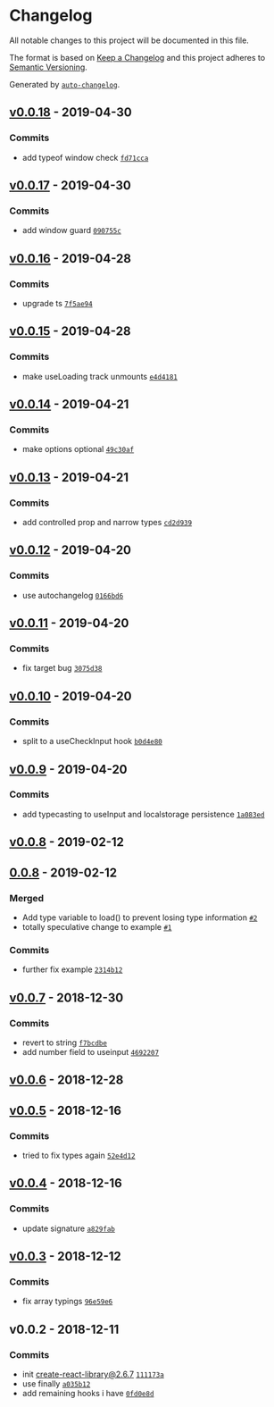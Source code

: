 # Changelog

All notable changes to this project will be documented in this file.

The format is based on [Keep a Changelog](http://keepachangelog.com/en/1.0.0/)
and this project adheres to [Semantic Versioning](http://semver.org/spec/v2.0.0.html).

Generated by [`auto-changelog`](https://github.com/CookPete/auto-changelog).

## [v0.0.18](https://github.com/sw-yx/hooks/compare/v0.0.17...v0.0.18) - 2019-04-30

### Commits

- add typeof window check [`fd71cca`](https://github.com/sw-yx/hooks/commit/fd71ccaccb8d4a99c5e7be91d91ab050cbc06ecf)

## [v0.0.17](https://github.com/sw-yx/hooks/compare/v0.0.16...v0.0.17) - 2019-04-30

### Commits

- add window guard [`090755c`](https://github.com/sw-yx/hooks/commit/090755c6bd2e6adc7b9a6c0bfa25edc13b90b26d)

## [v0.0.16](https://github.com/sw-yx/hooks/compare/v0.0.15...v0.0.16) - 2019-04-28

### Commits

- upgrade ts [`7f5ae94`](https://github.com/sw-yx/hooks/commit/7f5ae94ceb87825325ab089094a7623648f74c51)

## [v0.0.15](https://github.com/sw-yx/hooks/compare/v0.0.14...v0.0.15) - 2019-04-28

### Commits

- make useLoading track unmounts [`e4d4181`](https://github.com/sw-yx/hooks/commit/e4d4181c6030bea725abebad2f7e4cdcdd966dbc)

## [v0.0.14](https://github.com/sw-yx/hooks/compare/v0.0.13...v0.0.14) - 2019-04-21

### Commits

- make options optional [`49c30af`](https://github.com/sw-yx/hooks/commit/49c30af9a71dac35139110c5d79ac3c2dad2e4c7)

## [v0.0.13](https://github.com/sw-yx/hooks/compare/v0.0.12...v0.0.13) - 2019-04-21

### Commits

- add controlled prop and narrow types [`cd2d939`](https://github.com/sw-yx/hooks/commit/cd2d939ac36a725d2845ff00b036e5e7d3975685)

## [v0.0.12](https://github.com/sw-yx/hooks/compare/v0.0.11...v0.0.12) - 2019-04-20

### Commits

- use autochangelog [`0166bd6`](https://github.com/sw-yx/hooks/commit/0166bd60157af94d18431e753ca68e2160426ef3)

## [v0.0.11](https://github.com/sw-yx/hooks/compare/v0.0.10...v0.0.11) - 2019-04-20

### Commits

- fix target bug [`3075d38`](https://github.com/sw-yx/hooks/commit/3075d384fcaf54f5cf03a4f600ef089a1cac7f7f)

## [v0.0.10](https://github.com/sw-yx/hooks/compare/v0.0.9...v0.0.10) - 2019-04-20

### Commits

- split to a useCheckInput hook [`b0d4e80`](https://github.com/sw-yx/hooks/commit/b0d4e80d85a26f40657e04c95438a213e982c5c4)

## [v0.0.9](https://github.com/sw-yx/hooks/compare/v0.0.8...v0.0.9) - 2019-04-20

### Commits

- add typecasting to useInput and localstorage persistence [`1a083ed`](https://github.com/sw-yx/hooks/commit/1a083ed79db0ebf5c85ee74711921b50bbc39c1d)

## [v0.0.8](https://github.com/sw-yx/hooks/compare/0.0.8...v0.0.8) - 2019-02-12

## [0.0.8](https://github.com/sw-yx/hooks/compare/v0.0.7...0.0.8) - 2019-02-12

### Merged

- Add type variable to load() to prevent losing type information [`#2`](https://github.com/sw-yx/hooks/pull/2)
- totally speculative change to example [`#1`](https://github.com/sw-yx/hooks/pull/1)

### Commits

- further fix example [`2314b12`](https://github.com/sw-yx/hooks/commit/2314b12ae01fbd0829460e10dd026333dbcd1f3e)

## [v0.0.7](https://github.com/sw-yx/hooks/compare/v0.0.6...v0.0.7) - 2018-12-30

### Commits

- revert to string [`f7bcdbe`](https://github.com/sw-yx/hooks/commit/f7bcdbed761d747b1883c404fd87249cc223607f)
- add number field to useinput [`4692207`](https://github.com/sw-yx/hooks/commit/46922075a76c365f084f5def6c413fce742d82b9)

## [v0.0.6](https://github.com/sw-yx/hooks/compare/v0.0.5...v0.0.6) - 2018-12-28

## [v0.0.5](https://github.com/sw-yx/hooks/compare/v0.0.4...v0.0.5) - 2018-12-16

### Commits

- tried to fix types again [`52e4d12`](https://github.com/sw-yx/hooks/commit/52e4d12e992473c3c102353e41c5230879891179)

## [v0.0.4](https://github.com/sw-yx/hooks/compare/v0.0.3...v0.0.4) - 2018-12-16

### Commits

- update signature [`a829fab`](https://github.com/sw-yx/hooks/commit/a829fab35eb23fc07eb000ad27bf2a1bb50fa5ed)

## [v0.0.3](https://github.com/sw-yx/hooks/compare/v0.0.2...v0.0.3) - 2018-12-12

### Commits

- fix array typings [`96e59e6`](https://github.com/sw-yx/hooks/commit/96e59e67ea7345e0a6e1b86ff2a89e4719bd00bf)

## v0.0.2 - 2018-12-11

### Commits

- init create-react-library@2.6.7 [`111173a`](https://github.com/sw-yx/hooks/commit/111173abc51acdecaafcca56e0e88f1e4e109aad)
- use finally [`a035b12`](https://github.com/sw-yx/hooks/commit/a035b126e6a2d2329986454eeddda2c0fb892635)
- add remaining hooks i have [`0fd0e8d`](https://github.com/sw-yx/hooks/commit/0fd0e8da45113b423374a9b7813072a91d3fa1a9)
